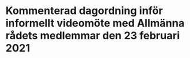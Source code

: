 # Kommenterad dagordning inför informellt videomöte med Allmänna rådets medlemmar den 23 februari 2021


